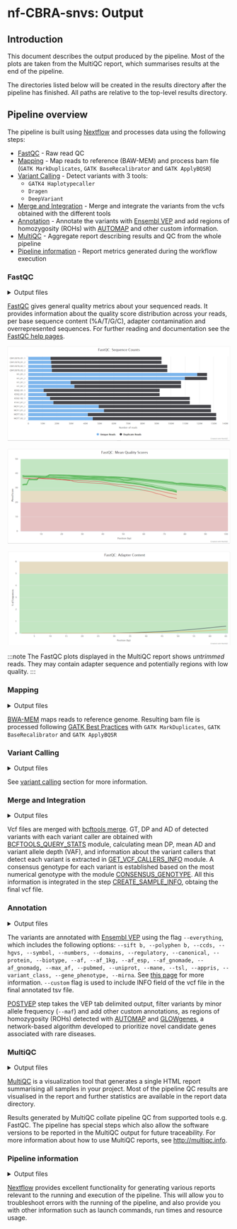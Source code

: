 # nf-CBRA-snvs: Output

## Introduction

This document describes the output produced by the pipeline. Most of the plots are taken from the MultiQC report, which summarises results at the end of the pipeline.

The directories listed below will be created in the results directory after the pipeline has finished. All paths are relative to the top-level results directory.

## Pipeline overview

The pipeline is built using [Nextflow](https://www.nextflow.io/) and processes data using the following steps:

- [FastQC](#fastqc) - Raw read QC
- [Mapping](#Mapping) - Map reads to reference (BAW-MEM) and process bam file (`GATK MarkDuplicates`, `GATK BaseRecalibrator` and `GATK ApplyBQSR`)
- [Variant Calling](#Variant-Calling) - Detect variants with 3 tools:
  - `GATK4 Haplotypecaller`
  - `Dragen`
  - `DeepVariant`
- [Merge and Integration](#Merge-and-Integration) - Merge and integrate the variants from the vcfs obtained with the different tools
- [Annotation](#Annotation) - Annotate the variants with [Ensembl VEP](https://www.ensembl.org/info/docs/tools/vep/index.html) and add regions of homozygosity (ROHs) with [AUTOMAP](https://github.com/mquinodo/AutoMap) and other custom information. 
- [MultiQC](#multiqc) - Aggregate report describing results and QC from the whole pipeline
- [Pipeline information](#pipeline-information) - Report metrics generated during the workflow execution

### FastQC

<details markdown="1">
<summary>Output files</summary>

- `fastqc/`
  - `*_fastqc.html`: FastQC report containing quality metrics.
  - `*_fastqc.zip`: Zip archive containing the FastQC report, tab-delimited data file and plot images.

</details>

[FastQC](http://www.bioinformatics.babraham.ac.uk/projects/fastqc/) gives general quality metrics about your sequenced reads. It provides information about the quality score distribution across your reads, per base sequence content (%A/T/G/C), adapter contamination and overrepresented sequences. For further reading and documentation see the [FastQC help pages](http://www.bioinformatics.babraham.ac.uk/projects/fastqc/Help/).

![MultiQC - FastQC sequence counts plot](images/mqc_fastqc_counts.png)

![MultiQC - FastQC mean quality scores plot](images/mqc_fastqc_quality.png)

![MultiQC - FastQC adapter content plot](images/mqc_fastqc_adapter.png)

:::note
The FastQC plots displayed in the MultiQC report shows _untrimmed_ reads. They may contain adapter sequence and potentially regions with low quality.
:::

### Mapping

<details markdown="1">
<summary>Output files</summary>

- `alignment/`
  - `*.bam`: bam file.
  - `*.bam.bai`: bam index file.

</details>

[BWA-MEM](https://github.com/lh3/bwa) maps reads to reference genome. Resulting bam file is processed following [GATK Best Practices](https://gatk.broadinstitute.org/hc/en-us/articles/360035535912-Data-pre-processing-for-variant-discovery) with `GATK MarkDuplicates`, `GATK BaseRecalibrator` and `GATK ApplyBQSR`

### Variant Calling

<details markdown="1">
<summary>Output files</summary>

- `individual_callers_snvs/`
  - `*.gatk.PASS.vcf.gz`: vcf file obtained with gatk4 haplotypecaller.
  - `*.gatk.PASS.vcf.gz.tbi`: vcf index file obtained with gatk4 haplotypecaller.
  - `*.dragen.PASS.vcf.gz`: vcf file obtained with dragen.
  - `*.dragen.PASS.vcf.gz.tbi`: vcf index file obtained with dragen.
  - `*.deepvariant.PASS.vcf.gz`: vcf file obtained with deepvariant.
  - `*.deepvariant.PASS.vcf.gz.tbi`: vcf index file obtained with deepvariant.

</details>

See [variant calling](docs/variant_calling.md) section for more information. 

### Merge and Integration

<details markdown="1">
<summary>Output files</summary>

- `snvs/`
  - `*.final.vcf.gz`: final vcf file after merging and integrating all individual vcf files. 
  - `*.final.vcf.gz.tbi`: vcf index file. 

</details>

Vcf files are merged with [bcftools merge](https://samtools.github.io/bcftools/bcftools.html#merge). GT, DP and AD of detected variants with each variant caller are obtained with [BCFTOOLS_QUERY_STATS](modules/local/bcftools_query_stats/main.nf) module, calculating mean DP, mean AD and variant allele depth (VAF), and information about the variant callers that detect each variant is extracted in [GET_VCF_CALLERS_INFO](modules/local/get_vcf_callers_info/main.nf) module. A consensus genotype for each variant is established based on the most numerical genotype with the module [CONSENSUS_GENOTYPE](modules/local/consensus_genotype/main.nf). All this information is integrated in the step [CREATE_SAMPLE_INFO](modules/local/create_sample_info/main.nf), obtaing the final vcf file. 

### Annotation

<details markdown="1">
<summary>Output files</summary>

- `snvs/`
  - `*.SNV.INDEL.annotated.tsv`: final tsv file with annotated variants. 

</details>

The variants are annotated with [Ensembl VEP](https://www.ensembl.org/info/docs/tools/vep/index.html) using the flag `--everything`, which includes the following options: `--sift b, --polyphen b, --ccds, --hgvs, --symbol, --numbers, --domains, --regulatory, --canonical, --protein, --biotype, --af, --af_1kg, --af_esp, --af_gnomade, --af_gnomadg, --max_af, --pubmed, --uniprot, --mane, --tsl, --appris, --variant_class, --gene_phenotype, --mirna`. See [this page](https://www.ensembl.org/info/docs/tools/vep/script/vep_options.html) for more information. `--custom` flag is used to include INFO field of the vcf file in the final annotated tsv file. 

[POSTVEP](modules/local/postvep/main.nf) step takes the VEP tab delimited output, filter variants by minor allele frequency (`--maf`) and add other custom annotations, as regions of homozygosity (ROHs) detected with [AUTOMAP](https://github.com/mquinodo/AutoMap) and [GLOWgenes](https://www.translationalbioinformaticslab.es/tblab-home-page/tools/glowgenes), a network-based algorithm developed to prioritize novel candidate genes associated with rare diseases.

### MultiQC

<details markdown="1">
<summary>Output files</summary>

- `multiqc/`
  - `multiqc_report.html`: a standalone HTML file that can be viewed in your web browser.
  - `multiqc_data/`: directory containing parsed statistics from the different tools used in the pipeline.
  - `multiqc_plots/`: directory containing static images from the report in various formats.

</details>

[MultiQC](http://multiqc.info) is a visualization tool that generates a single HTML report summarising all samples in your project. Most of the pipeline QC results are visualised in the report and further statistics are available in the report data directory.

Results generated by MultiQC collate pipeline QC from supported tools e.g. FastQC. The pipeline has special steps which also allow the software versions to be reported in the MultiQC output for future traceability. For more information about how to use MultiQC reports, see <http://multiqc.info>.

### Pipeline information

<details markdown="1">
<summary>Output files</summary>

- `pipeline_info/`
  - Reports generated by Nextflow: `execution_report.html`, `execution_timeline.html`, `execution_trace.txt` and `pipeline_dag.dot`/`pipeline_dag.svg`.
  - Reports generated by the pipeline: `pipeline_report.html`, `pipeline_report.txt` and `software_versions.yml`. The `pipeline_report*` files will only be present if the `--email` / `--email_on_fail` parameter's are used when running the pipeline.
  - Reformatted samplesheet files used as input to the pipeline: `samplesheet.valid.csv`.
  - Parameters used by the pipeline run: `params.json`.

</details>

[Nextflow](https://www.nextflow.io/docs/latest/tracing.html) provides excellent functionality for generating various reports relevant to the running and execution of the pipeline. This will allow you to troubleshoot errors with the running of the pipeline, and also provide you with other information such as launch commands, run times and resource usage.
